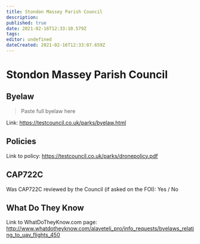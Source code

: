 ```yaml
---
title: Stondon Massey Parish Council
description: 
published: true
date: 2021-02-16T12:33:10.579Z
tags: 
editor: undefined
dateCreated: 2021-02-16T12:33:07.659Z
---
```


# Stondon Massey Parish Council


## Byelaw
> Paste full byelaw here

Link:
https://testcouncil.co.uk/parks/byelaw.html

## Policies
Link to policy:
https://testcouncil.co.uk/parks/dronepolicy.pdf

## CAP722C

Was CAP722C reviewed by the Council (if asked on the FOI): Yes / No

## What Do They Know

Link to WhatDoTheyKnow.com page:
http://www.whatdotheyknow.com/alaveteli_pro/info_requests/byelaws_relating_to_uav_flights_450

